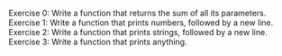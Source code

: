 Exercise 0: Write a function that returns the sum of all its parameters.
Exercise 1: Write a function that prints numbers, followed by a new line.
Exercise 2: Write a function that prints strings, followed by a new line.
Exercise 3: Write a function that prints anything.
